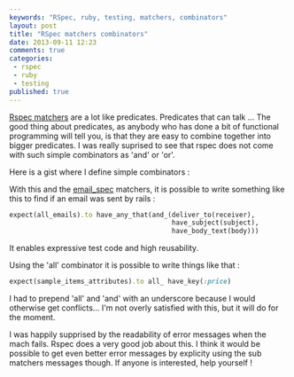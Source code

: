 ```yaml
---
keywords: "RSpec, ruby, testing, matchers, combinators"
layout: post
title: "RSpec matchers combinators"
date: 2013-09-11 12:23
comments: true
categories:
 - rspec
 - ruby
 - testing
published: true
---
```

[Rspec matchers](http://rubydoc.info/gems/rspec-expectations) are a lot like predicates. Predicates that can talk ... The good thing about predicates, as anybody who has done a bit of functional programming will tell you, is that they are easy to combine together into bigger predicates. I was really suprised to see that rspec does not come with such simple combinators as 'and' or 'or'.

Here is a gist where I define simple combinators :

<script src="https://gist.github.com/philou/6521797.js"></script>

With this and the [email_spec](https://github.com/bmabey/email-spec) matchers, it is possible to write something like this to find if an email was sent by rails :

```ruby
expect(all_emails).to have_any_that(and_(deliver_to(receiver),
                                         have_subject(subject),
                                         have_body_text(body)))
```

It enables expressive test code and high reusability.

Using the 'all' combinator it is possible to write things like that :

```ruby
expect(sample_items_attributes).to all_ have_key(:price)
```

I had to prepend 'all' and 'and' with an underscore because I would otherwise get conflicts... I'm not overly satisfied with this, but it will do for the moment.

I was happily supprised by the readability of error messages when the mach fails. Rspec does a very good job about this. I think it would be possible to get even better error messages by explicity using the sub matchers messages though. If anyone is interested, help yourself !